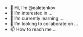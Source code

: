 - 👋 Hi, I’m @ealetenkov
- 👀 I’m interested in ...
- 🌱 I’m currently learning ...
- 💞️ I’m looking to collaborate on ...
- 📫 How to reach me ...

<!---
ealetenkov/ealetenkov is a ✨ special ✨ repository because its `README.md` (this file) appears on your GitHub profile.
You can click the Preview link to take a look at your changes.
--->
